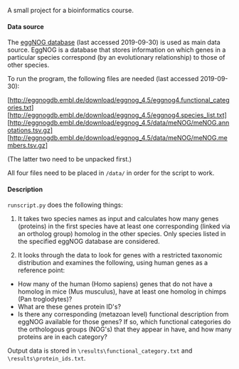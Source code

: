 A small project for a bioinformatics course.

#### Data source

The [eggNOG database](http://eggnogdb.embl.de) (last accessed 2019-09-30) is used as main data source. EggNOG is a database that stores information on which genes in a particular species correspond (by an evolutionary relationship) to those of other species.

To run the program, the following files are needed (last accessed 2019-09-30):

[http://eggnogdb.embl.de/download/eggnog_4.5/eggnog4.functional_categories.txt]
[http://eggnogdb.embl.de/download/eggnog_4.5/eggnog4.species_list.txt]
[http://eggnogdb.embl.de/download/eggnog_4.5/data/meNOG/meNOG.annotations.tsv.gz]
[http://eggnogdb.embl.de/download/eggnog_4.5/data/meNOG/meNOG.members.tsv.gz]

(The latter two need to be unpacked first.)

All four files need to be placed in `/data/` in order for the script to work.

#### Description

`runscript.py` does the following things:

1. It takes two species names as input and calculates how many genes (proteins) in the first species have at least one corresponding (linked via an ortholog group) homolog in the other species. Only species listed in the specified eggNOG database are considered.

2. It looks through the data to look for genes with a restricted taxonomic distribution and examines the following, using human genes as a reference point:
  * How many of the human (Homo sapiens) genes that do not have a homolog in mice (Mus musculus), have at least one homolog in chimps (Pan troglodytes)?
  * What are these genes protein ID's?
  * Is there any corresponding (metazoan level) functional description from eggNOG available for those genes? If so, which functional categories do the orthologous groups (NOG's) that they appear in have, and how many proteins are in each category?

Output data is stored in `\results\functional_category.txt` and `\results\protein_ids.txt`.